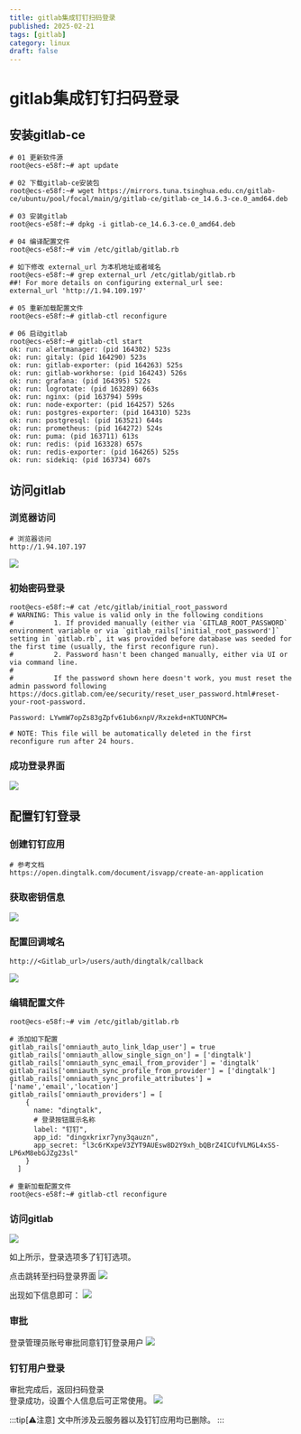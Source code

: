 ```yaml
---
title: gitlab集成钉钉扫码登录
published: 2025-02-21
tags: [gitlab]
category: linux
draft: false
---
```

# gitlab集成钉钉扫码登录

## 安装gitlab-ce
```shell
# 01 更新软件源
root@ecs-e58f:~# apt update

# 02 下载gitlab-ce安装包
root@ecs-e58f:~# wget https://mirrors.tuna.tsinghua.edu.cn/gitlab-ce/ubuntu/pool/focal/main/g/gitlab-ce/gitlab-ce_14.6.3-ce.0_amd64.deb

# 03 安装gitlab
root@ecs-e58f:~# dpkg -i gitlab-ce_14.6.3-ce.0_amd64.deb 

# 04 编译配置文件
root@ecs-e58f:~# vim /etc/gitlab/gitlab.rb

# 如下修改 external_url 为本机地址或者域名
root@ecs-e58f:~# grep external_url /etc/gitlab/gitlab.rb
##! For more details on configuring external_url see:
external_url 'http://1.94.109.197'

# 05 重新加载配置文件
root@ecs-e58f:~# gitlab-ctl reconfigure

# 06 启动gitlab
root@ecs-e58f:~# gitlab-ctl start
ok: run: alertmanager: (pid 164302) 523s
ok: run: gitaly: (pid 164290) 523s
ok: run: gitlab-exporter: (pid 164263) 525s
ok: run: gitlab-workhorse: (pid 164243) 526s
ok: run: grafana: (pid 164395) 522s
ok: run: logrotate: (pid 163289) 663s
ok: run: nginx: (pid 163794) 599s
ok: run: node-exporter: (pid 164257) 526s
ok: run: postgres-exporter: (pid 164310) 523s
ok: run: postgresql: (pid 163521) 644s
ok: run: prometheus: (pid 164272) 524s
ok: run: puma: (pid 163711) 613s
ok: run: redis: (pid 163328) 657s
ok: run: redis-exporter: (pid 164265) 525s
ok: run: sidekiq: (pid 163734) 607s
```

## 访问gitlab
### 浏览器访问
```shell
# 浏览器访问
http://1.94.107.197
```
![](https://pic.imgdb.cn/item/65f831449f345e8d031f65a5.jpg)

### 初始密码登录
```shell
root@ecs-e58f:~# cat /etc/gitlab/initial_root_password 
# WARNING: This value is valid only in the following conditions
#          1. If provided manually (either via `GITLAB_ROOT_PASSWORD` environment variable or via `gitlab_rails['initial_root_password']` setting in `gitlab.rb`, it was provided before database was seeded for the first time (usually, the first reconfigure run).
#          2. Password hasn't been changed manually, either via UI or via command line.
#
#          If the password shown here doesn't work, you must reset the admin password following https://docs.gitlab.com/ee/security/reset_user_password.html#reset-your-root-password.

Password: LYwmW7opZs83gZpfv61ub6xnpV/Rxzekd+nKTUONPCM=

# NOTE: This file will be automatically deleted in the first reconfigure run after 24 hours.
```

### 成功登录界面
![](https://pic.imgdb.cn/item/65f830f99f345e8d031d86da.jpg)

## 配置钉钉登录
### 创建钉钉应用
```shell
# 参考文档
https://open.dingtalk.com/document/isvapp/create-an-application
```
### 获取密钥信息
![](https://pic.imgdb.cn/item/65f836229f345e8d033d4088.jpg)

### 配置回调域名
```shell
http://<Gitlab_url>/users/auth/dingtalk/callback
```
![](https://pic.imgdb.cn/item/65f836a09f345e8d03405d40.jpg)

### 编辑配置文件
```shell
root@ecs-e58f:~# vim /etc/gitlab/gitlab.rb

# 添加如下配置
gitlab_rails['omniauth_auto_link_ldap_user'] = true
gitlab_rails['omniauth_allow_single_sign_on'] = ['dingtalk']
gitlab_rails['omniauth_sync_email_from_provider'] = 'dingtalk'
gitlab_rails['omniauth_sync_profile_from_provider'] = ['dingtalk']
gitlab_rails['omniauth_sync_profile_attributes'] = ['name','email','location']
gitlab_rails['omniauth_providers'] = [
    {
      name: "dingtalk",
      # 登录按钮展示名称
      label: "钉钉",
      app_id: "dingxkrixr7yny3qauzn",
      app_secret: "l3c6rKxpeV3ZYT9AUEsw8D2Y9xh_bQBrZ4ICUfVLMGL4xSS-LP6xM8ebGJZg23sl"
    }
  ]

# 重新加载配置文件
root@ecs-e58f:~# gitlab-ctl reconfigure
```
### 访问gitlab
![](https://pic.imgdb.cn/item/65f837449f345e8d03447523.jpg)
     
如上所示，登录选项多了钉钉选项。
    
点击跳转至扫码登录界面
![](https://pic.imgdb.cn/item/65f838039f345e8d03490ad0.jpg)
     
出现如下信息即可：
![](https://pic.imgdb.cn/item/65f8383f9f345e8d034a7a6e.jpg)

### 审批
      
登录管理员账号审批同意钉钉登录用户
![](https://pic.imgdb.cn/item/65f839499f345e8d035144f0.jpg)

### 钉钉用户登录
     
审批完成后，返回扫码登录     
登录成功，设置个人信息后可正常使用。
![](https://pic.imgdb.cn/item/65f839ab9f345e8d0353f331.jpg)

:::tip[⚠注意]
文中所涉及云服务器以及钉钉应用均已删除。
:::